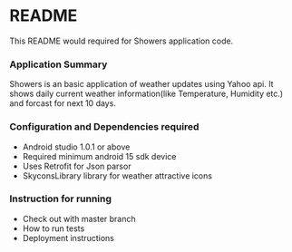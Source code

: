 # README #

This README would required for Showers application code.

### Application Summary ###

Showers is an basic application of weather updates using Yahoo api. It shows daily current weather information(like Temperature, Humidity etc.) and forcast for next 10 days.

### Configuration and Dependencies required ###

* Android studio 1.0.1 or above
* Required minimum android 15 sdk device
* Uses Retrofit for Json parsor
* SkyconsLibrary library for weather attractive icons

### Instruction for running ###

* Check out with master branch 
* How to run tests
* Deployment instructions
